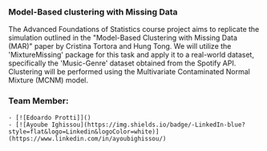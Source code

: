### Model-Based clustering with Missing Data

The Advanced Foundations of Statistics course project aims to replicate the simulation
outlined in the "Model-Based Clustering with Missing Data (MAR)" paper by Cristina 
Tortora and Hung Tong. We will utilize the 'MixtureMissing' package for this task and 
apply it to a real-world dataset, specifically the 'Music-Genre' dataset obtained from 
the Spotify API. Clustering will be performed using the Multivariate Contaminated Normal 
Mixture (MCNM) model.


### Team Member:
    - [![Edoardo Protti]]()
    - [![Ayoube Ighissou](https://img.shields.io/badge/-LinkedIn-blue?style=flat&logo=Linkedin&logoColor=white)](https://www.linkedin.com/in/ayoubighissou/)
